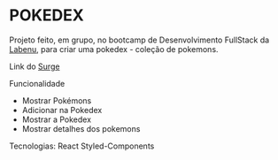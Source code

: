 # POKEDEX

Projeto feito, em grupo, no bootcamp de Desenvolvimento FullStack da [Labenu](https://www.labenu.com.br/curso), para criar uma pokedex - coleção de pokemons.

Link do [Surge](http://wwww.https://pokedex-2021.surge.sh/)

Funcionalidade
- Mostrar Pokémons
- Adicionar na Pokedex
- Mostrar a Pokedex
- Mostrar detalhes dos pokemons

Tecnologias:
React
Styled-Components
